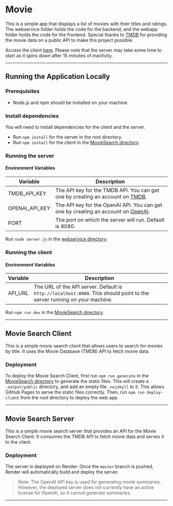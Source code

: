 # Movie

This is a simple app that displays a list of movies with their titles and ratings. The webservice folder holds the
code for the backend, and the webapp folder holds the code for the frontend. Special thanks
to [TMDB](https://www.themoviedb.org/)
for providing the movie data on a public API to make this project possible.

Access the client [here](https://rukar4.github.io/Movie/). Please note that the server may take some time to start as it spins down after 
15 minutes of inactivity.
___

## Running the Application Locally

### Prerequisites

- Node.js and npm should be installed on your machine.

### Install dependencies

You will need to install dependencies for the client and the server.

- Run `npm install` for the server in the root directory.
- Run `npm install` for the client in the [MovieSearch directory](webapp/MovieSearch).

### Running the server

#### Environment Variables

| Variable       | Description                                                                                                             |
|----------------|-------------------------------------------------------------------------------------------------------------------------|
| TMDB_API_KEY   | The API key for the TMDB API. You can get one by creating an account on [TMDB](https://www.themoviedb.org/).            |
| OPENAI_API_KEY | The API key for the OpenAI API. You can get one by creating an account on [OpenAI](https://platform.openai.com/signup). |
| PORT           | The port on which the server will run. Default is 8080.                                                                 |

Run `node server.js` in the [webservice directory](./webservice).

### Running the client

#### Environment Variables

| Variable | Description                                                                                                             |
|----------|-------------------------------------------------------------------------------------------------------------------------|
| API_URL  | The URL of the API server. Default is `http://localhost:8080`. This should point to the server running on your machine. |

Run `npm run dev` in the [MovieSearch directory](webapp/MovieSearch).
___

## Movie Search Client

This is a simple movie search client that allows users to search for movies by title. It uses the Movie Database (TMDB)
API to fetch movie data.

### Deployment

To deploy the Movie Search Client, first run ```npm run generate``` in the [MovieSearch directory](webapp/MovieSearch)
to generate the
static files. This will create a `.output/public` directory, and add an empty file `.nojekyll` to it. This allows GitHub
Pages to serve the static files correctly. Then, run 
```npm run deploy-client``` from the root directory to deploy the web app.
___

## Movie Search Server

This is a simple movie search server that provides an API for the Movie Search Client. It consumes the TMDB API to fetch
movie data and serves it to the client.

### Deployment

The server is deployed on Render. Once the `master` branch is pushed, Render will automatically build and deploy the
server.

> Note: The OpenAI API key is used for generating movie summaries. However, the deployed server does not currently
> have an active license for OpenAI, so it cannot generate summaries.
___
